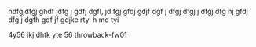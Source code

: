 [](https://github.com/)

hdfgjdfgj
ghdf
jdfg
j
gdfj
dgfl,
jd
fgj
gfdj
gdjf
dgf
j
dfgj
dfgj
j
dfgj
dfg
hj
gfdj
dfg
j
dgfh
gdf
jf
gdjke
rtyi
h
md
tyi

4y56
ikj
dhtk
yte
56
throwback-fw01
